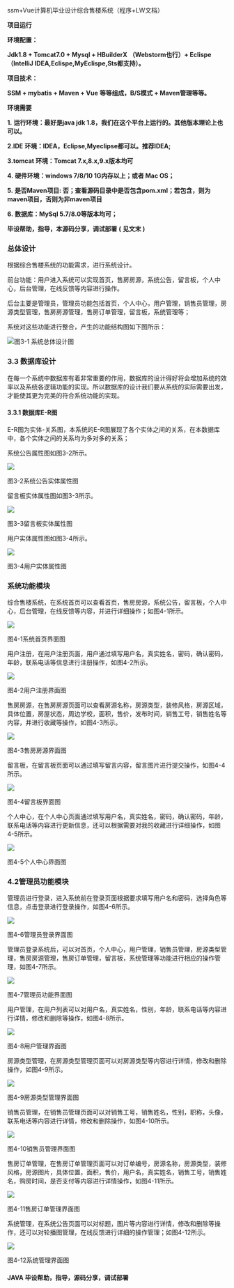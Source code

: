 ssm+Vue计算机毕业设计综合售楼系统（程序+LW文档）

**项目运行**

**环境配置：**

**Jdk1.8 + Tomcat7.0 + Mysql + HBuilderX** **（Webstorm也行）+ Eclispe（IntelliJ
IDEA,Eclispe,MyEclispe,Sts都支持）。**

**项目技术：**

**SSM + mybatis + Maven + Vue** **等等组成，B/S模式 + Maven管理等等。**

**环境需要**

**1.** **运行环境：最好是java jdk 1.8，我们在这个平台上运行的。其他版本理论上也可以。**

**2.IDE** **环境：IDEA，Eclipse,Myeclipse都可以。推荐IDEA;**

**3.tomcat** **环境：Tomcat 7.x,8.x,9.x版本均可**

**4.** **硬件环境：windows 7/8/10 1G内存以上；或者 Mac OS；**

**5.** **是否Maven项目: 否；查看源码目录中是否包含pom.xml；若包含，则为maven项目，否则为非maven项目**

**6.** **数据库：MySql 5.7/8.0等版本均可；**

**毕设帮助，指导，本源码分享，调试部署** **(** **见文末** **)**

### 总体设计

根据综合售楼系统的功能需求，进行系统设计。

前台功能：用户进入系统可以实现首页，售房房源，系统公告，留言板，个人中心，后台管理，在线反馈等内容进行操作。

后台主要是管理员，管理员功能包括首页，个人中心，用户管理，销售员管理，房源类型管理，售房房源管理，售房订单管理，留言板，系统管理等；

系统对这些功能进行整合，产生的功能结构图如下图所示：

![](./res/c00dab24703d44f0b6658d9f308c5426.png)图3-1 系统总体设计图

### 3.3 数据库设计

在每一个系统中数据库有着非常重要的作用，数据库的设计得好将会增加系统的效率以及系统各逻辑功能的实现。所以数据库的设计我们要从系统的实际需要出发，才能使其更为完美的符合系统功能的实现。

#### 3.3.1 数据库E-R图

E-R图为实体-关系图，本系统的E-R图展现了各个实体之间的关系，在本数据库中，各个实体之间的关系均为多对多的关系；

系统公告属性图如图3-2所示。

![](./res/fbb5a6c02ca5413e92c7f05f4bd14d5e.png)

图3-2系统公告实体属性图

留言板实体属性图如图3-3所示。

![](./res/8fc1b20566054a4bba5e86d3a58c1d22.png)

图3-3留言板实体属性图

用户实体属性图如图3-4所示。

![](./res/0b94c86a0ea84886b2c77cac3f08e0b3.png)

图3-4用户实体属性图

### 系统功能模块

综合售楼系统，在系统首页可以查看首页，售房房源，系统公告，留言板，个人中心，后台管理，在线反馈等内容，并进行详细操作；如图4-1所示。

![](./res/943726449bd14db3b2714f583b141c50.png)

图4-1系统首页界面图

用户注册，在用户注册页面，用户通过填写用户名，真实姓名，密码，确认密码，年龄，联系电话等信息进行注册操作，如图4-2所示。

![](./res/544bd0ee78154584b60357e1c5c7eae8.png)

图4-2用户注册界面图

售房房源，在售房房源页面可以查看房源名称，房源类型，装修风格，房源区域，具体位置，房屋状态，周边学校，面积，售价，发布时间，销售工号，销售姓名等内容，并进行收藏等操作，如图4-3所示。

![](./res/2523c86b0c5644469425b5bd70f396a6.png)

图4-3售房房源界面图

留言板，在留言板页面可以通过填写留言内容，留言图片进行提交操作，如图4-4所示。

![](./res/b4507a9cecc9498484836cf22ea3890f.png)

图4-4留言板界面图

个人中心，在个人中心页面通过填写用户名，真实姓名，密码，确认密码，年龄，联系电话等内容进行更新信息，还可以根据需要对我的收藏进行详细操作，如图4-5所示。

![](./res/399dd2df258643c8848ae8bfac0e1364.png)

图4-5个人中心界面图

### 4.2管理员功能模块

管理员进行登录，进入系统前在登录页面根据要求填写用户名和密码，选择角色等信息，点击登录进行登录操作，如图4-6所示。

![](./res/4544a6c582574e98be77fc4993275fb1.png)

图4-6管理员登录界面图

管理员登录系统后，可以对首页，个人中心，用户管理，销售员管理，房源类型管理，售房房源管理，售房订单管理，留言板，系统管理等功能进行相应的操作管理，如图4-7所示。

![](./res/b8327d5b66664526bb7a039bff984f30.png)

图4-7管理员功能界面图

用户管理，在用户列表可以对用户名，真实姓名，性别，年龄，联系电话等内容进行详情，修改和删除等操作，如图4-8所示。

![](./res/cddf3e2f497c4f5199df7b5086e2cd77.png)

图4-8用户管理界面图

房源类型管理，在房源类型管理页面可以对房源类型等内容进行详情，修改和删除操作，如图4-9所示。

![](./res/75bdc95ad8614ac3adc623a6ca26be86.png)

图4-9房源类型管理界面图

销售员管理，在销售员管理页面可以对销售工号，销售姓名，性别，职称，头像，联系电话等内容进行详情，修改和删除操作，如图4-10所示。

![](./res/5a47a3f88afa428b8c44095c4b1497b8.png)

图4-10销售员管理界面图

售房订单管理，在售房订单管理页面可以对订单编号，房源名称，房源类型，装修风格，房源图片，具体位置，面积，售价，用户名，真实姓名，销售工号，销售姓名，购房时间，是否支付等内容进行详情操作，如图4-11所示。

![](./res/5662fa440b4e4a3997cdd94cdc134c9e.png)

图4-11售房订单管理界面图

系统管理，在系统公告页面可以对标题，图片等内容进行详情，修改和删除等操作，还可以对轮播图管理，在线反馈进行详细的操作管理；如图4-12所示。

![](./res/5caa4068236f4d5dbca8b3939446d594.png)

图4-12系统管理界面图

#### **JAVA** **毕设帮助，指导，源码分享，调试部署**

